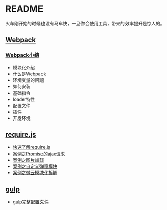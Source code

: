 ﻿# README

火车刚开始的时候也没有马车快，一旦你会使用工具，带来的效率提升是惊人的。

## [Webpack](https://github.com/Corbusier/Tool-Instructions/tree/master/webpack)

### [Webpack小结](https://github.com/Corbusier/Tool-Instructions/blob/master/webpack/webpack%E5%B0%8F%E7%BB%93.md)
 - 模块化介绍
 - 什么是Webpack
 - 环境变量的问题
 - 如何安装
 - 基础指令
 - loader特性
 - 配置文件
 - 插件
 - 开发环境

## [require.js](https://github.com/Corbusier/Tool-Instructions/tree/master/require.js)

 - [快速了解require.js](https://github.com/Corbusier/Tool-Instructions/blob/master/require.js/%E5%BF%AB%E9%80%9F%E4%BA%86%E8%A7%A3Require.JS.md)
 - [案例之Promise的ajax请求](https://github.com/Corbusier/Tool-Instructions/tree/master/require.js/ajax(promise))
 - [案例之图片加载](https://github.com/Corbusier/Tool-Instructions/tree/master/require.js/imgTest)
 - [案例之自定义弹窗模块](https://github.com/Corbusier/Tool-Instructions/tree/master/require.js/dialogTest)
 - [案例之微云模块化拆解](https://github.com/Corbusier/Tool-Instructions/tree/master/require.js/Tencent-module%EF%BC%88%E4%B8%8D%E9%97%B4%E6%96%AD%E6%9B%B4%E6%96%B0%EF%BC%89)

## [gulp](https://github.com/Corbusier/Tool-Instructions/tree/master/gulp)

 - [gulp完整配置文件](https://github.com/Corbusier/Tool-Instructions/blob/master/gulp/gulp%E9%85%8D%E7%BD%AE.md#完整的配置文件)

